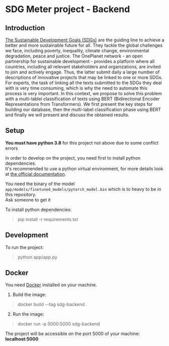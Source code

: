 # SDG Meter project - Backend

## Introduction

[The Sustainable Development Goals (SDGs)](http://62.160.8.100/#sdgs) are the guiding line to
achieve a better and more sustainable future for all. They tackle the global challenges we face, including poverty, inequality, climate change, environmental
degradation, peace and justice. The OnePlanet network - an open partnership
for sustainable development - provides a platform where all countries, including
all relevant stakeholders and organizations, are invited to join and actively engage. Thus, the latter submit daily a large number of descriptions of innovative
projects that may be linked to one or more SDGs. For experts, the task of linking all the texts submitted to the SDGs they deal with is very time consuming,
which is why the need to automate this process is very important. In this context,
we propose to solve this problem with a multi-lablel classification of texts using BERT (Bidirectional Encoder Representations from Transformers). We first
present the key steps for building our database, then the multi-label classification
phase using BERT and finally we will present and discuss the obtained results.

## Setup

**You must have python 3.8** for this project not above due to some conflict errors

In order to develop on the project, you need first to install python dependencies.  
It's recommended to use a python virtual environment, for more details look at [the official documentation](https://docs.python.org/3/tutorial/venv.html).  

You need the binary of the model `app/models/finetuned_models/pytorch_model.bin` which is to heavy to be in this repository.  
Ask someone to get it

To install python dependencies:  
> pip install -r requirements.txt

## Development

To run the project:  
> python app/app.py


## Docker 
You need [Docker](https://www.docker.com/) installed on your machine.

1. Build the image: 
>  docker build --tag sdg-backend .


2. Run the image:
> docker run -p 5000:5000 sdg-backend

The project will be accessible on the port 5000 of your machine: **localhost:5000**

